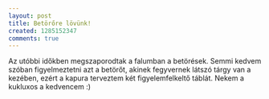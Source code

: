 ```yaml
---
layout: post
title: Betörőre lövünk!
created: 1285152347
comments: true
---
```

Az utóbbi időkben megszaporodtak a falumban a betörések. Semmi kedvem szóban figyelmeztetni azt a betörőt, akinek fegyvernek látszó tárgy van a kezében, ezért a kapura terveztem két figyelemfelkeltő táblát. Nekem a kukluxos a kedvencem :)
